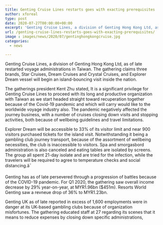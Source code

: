 ```yaml
---
title: Genting Cruise Lines restarts goes with exacting prerequisites
author: xforeal 
type: post
date: 2020-07-27T00:00:00+00:00
excerpt: 'Genting Cruise Lines, a division of Genting Hong Kong Ltd, as of late restarted journey benefits in Taiwan '
url: /genting-cruise-lines-restarts-goes-with-exacting-prerequisites/
image : images/news/2020/07/gentinghongkongcruise.jpg
categories:
  - news

---
```

<span data-contrast="auto">Genting Cruise Lines, a division of Genting Hong Kong Ltd, as of late restarted voyage administrations in Taiwan. The gathering claims three brands, Star Cruises, Dream Cruises and Crystal Cruises, and Explorer Dream vessel will begin an island-bouncing visit inside the nation. </span>

<span data-contrast="auto">The gatherings president Kent Zhu stated, It is a significant privilege for Genting Cruise Lines to proceed with its long and productive organization with Taiwan as we start headed straight toward recuperation together because of the Covid-19 pandemic and which will carry would like to the worldwide voyage industry also. The pandemic negatively affected the journey business, with </span><span data-contrast="auto">a number of </span><span data-contrast="auto">cruises closing down visits and stopping activities, both because of wellbeing guidelines and travel limitations. </span><span data-ccp-props='{"134233117":true,"134233118":true,"201341983":0,"335559739":200,"335559740":240}' />

<span data-contrast="auto">Explorer Dream will be accessible to 33% of its visitor limit and near 900 visitors purchased tickets for the island visit. Notwithstanding it being a gambling club journey transport, because of the assortment of wellbeing necessities, the club is inaccessible to visitors. Spa and smorgasbord administration </span><span data-contrast="auto">is </span><span data-contrast="auto">also </span><span data-contrast="auto">canceled </span><span data-contrast="auto">and eating tables are isolated by screens. The group all spent 21-day isolate and are tried for the infection, while the travelers will be required to agree to temperature checks and social distancing.â¯ </span><span data-ccp-props='{"134233117":true,"134233118":true,"201341983":0,"335559739":200,"335559740":240}' />

Genting has as of late persevered through a progression of battles because of the COVID-19 pandemic. For Q1 2020, the gathering saw overall income decrease by 29&percnt; year-on-year, at MYR1.96bn ($451m). Resorts World Genting saw a revneue drop of 36&percnt; to MYR1.23bn. 

Genting UK as of late reported in excess of 1,600 employments were in danger at its UK-based gambling clubs because of organization misfortunes. The gathering educated staff at 27 regarding its scenes that it means to reduce expenses by closing down specific administrations,